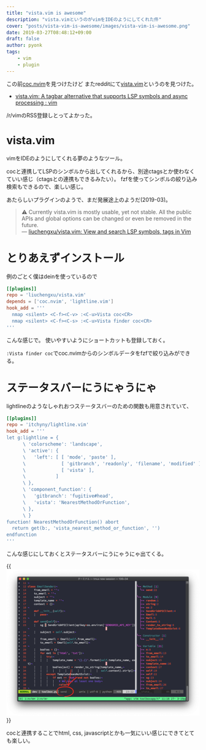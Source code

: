 ```yaml
---
title: "vista.vim is awesome"
description: "vista.vimというのがvimをIDEのようにしてくれた件"
cover: "posts/vista-vim-is-awesome/images/vista-vim-is-awesome.png"
date: 2019-03-27T08:48:12+09:00
draft: false
author: pyonk
tags:
    - vim
    - plugin
---
```


この前[coc.nvim](/blog/posts/how-to-use-coc-vim/)を見つけたけど
またredditにて[vista.vim](https://github.com/liuchengxu/vista.vim)というのを見つけた。

- [vista.vim: A tagbar alternative that supports LSP symbols and async processing : vim](https://www.reddit.com/r/vim/comments/b5pd86/vistavim_a_tagbar_alternative_that_supports_lsp/)

/r/vimのRSS登録しとってよかった。


# vista.vim
vimをIDEのようにしてくれる夢のようなツール。

cocと連携してLSPのシンボルから出してくれるから、別途ctagsとか使わなくていい感じ（ctagsとの連携もできるみたい）。
fzfを使ってシンボルの絞り込み検索もできるので、楽しい感じ。

あたらしいプラグインのようで、まだ発展途上のようだ(2019-03)。

> ⚠️ Currently vista.vim is mostly usable, yet not stable. All the public APIs and global options can be changed or even be removed in the future.  
> ― [liuchengxu/vista.vim: View and search LSP symbols, tags in Vim](https://github.com/liuchengxu/vista.vim)

# とりあえずインストール
例のごとく僕はdeinを使っているので

```toml
[[plugins]]
repo = 'liuchengxu/vista.vim'
depends = ['coc.nvim', 'lightline.vim']
hook_add = '''
  nmap <silent> <C-f><C-v> :<C-u>Vista coc<CR>
  nmap <silent> <C-f><C-s> :<C-u>Vista finder coc<CR>
'''
```

こんな感じで。
使いやすいようにショートカットも登録しておく。

`:Vista finder coc`でcoc.nvimからのシンボルデータをfzfで絞り込みができる。

# ステータスバーにうにゃうにゃ

lightlineのようなしゃれおつステータスバーのための関数も用意されていて、

```toml
[[plugins]]
repo = 'itchyny/lightline.vim'
hook_add = '''
let g:lightline = {
      \ 'colorscheme': 'landscape',
      \ 'active': {
      \   'left': [ [ 'mode', 'paste' ],
      \             [ 'gitbranch', 'readonly', 'filename', 'modified' ],
      \             [ 'vista' ],
      \           ]
      \ },
      \ 'component_function': {
      \   'gitbranch': 'fugitive#head',
      \   'vista': 'NearestMethodOrFunction',
      \ },
      \ }
function! NearestMethodOrFunction() abort
  return get(b:, 'vista_nearest_method_or_function', '')
endfunction
'''
```

こんな感じにしておくとステータスバーにうにゃうにゃ出てくる。


{{<img src="images/nearestmethodorfunction.png" title="こんなかんじ">}}

cocと連携することでhtml, css, javascriptとかも一気にいい感じにできてとても楽しい。


